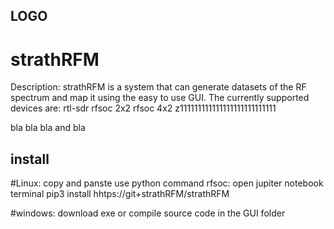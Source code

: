 ## LOGO
# strathRFM

Description:
strathRFM is a system that can generate datasets of the RF spectrum and map it using the easy to use GUI.
The currently supported devices are:
rtl-sdr
rfsoc 2x2
rfsoc 4x2
z111111111111111111111111111

bla bla bla and bla

## install
#Linux: 
copy and panste use python command
rfsoc:
open jupiter notebook terminal
pip3 install hhtps://git+strathRFM/strathRFM

#windows:
download exe or compile source code in the GUI folder
